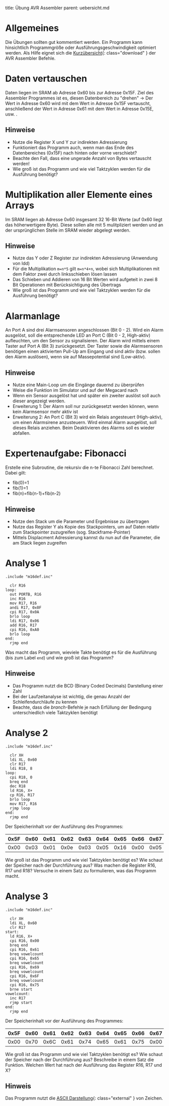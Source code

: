 title: Übung AVR Assembler
parent: uebersicht.md

# Allgemeines
Die Übungen sollten gut kommentiert werden. Ein Programm kann hinsichtlich Programmgröße oder Ausführungsgeschwindigkeit
optimiert werden. Als Hilfe eignet sich die [Kurzübersicht]({filename}avr_assembler_befehle.pdf){: class="download" }
der AVR Assembler Befehle.

# Daten vertauschen
Daten liegen im SRAM ab Adresse 0x60 bis zur Adresse 0x15F. Ziel des Assembler Programmes ist es, diesen Datenbereich zu
"drehen" -> Der Wert in Adresse 0x60 wird mit dem Wert in Adresse 0x15F vertauscht, anschließend der Wert in Adresse
0x61 mit dem Wert in Adresse 0x15E, usw. .

## Hinweise
* Nutze die Register X und Y zur indirekten Adressierung
* Funktioniert das Programm auch, wenn man das Ende des Datenbereiches (0x15F) nach hinten oder vorne verschiebt?
* Beachte den Fall, dass eine ungerade Anzahl von Bytes vertauscht werden!
* Wie groß ist das Programm und wie viel Taktzyklen werden für die Ausführung benötigt?

# Multiplikation aller Elemente eines Arrays
Im SRAM liegen ab Adresse 0x60 insgesamt 32 16-Bit Werte (auf 0x60 liegt das höherwertigere Byte). Diese sollen alle mit
5 mulitpliziert werden und an der ursprünglichen Stelle im SRAM wieder abgelegt werden.

## Hinweise
* Nutze das Y oder Z Register zur indirekten Adressierung (Anwendung von ldd)
* Für die Multiplikation `m=n*5` gilt `m=n*4+n`, wobei sich Multiplikationen mit dem Faktor zwei durch linksschieben lösen lassen
* Das Schieben und Addieren von 16 Bit Werten wird aufgeteit in zwei 8 Bit Operationen mit Berücksichtigung des Übertrags
* Wie groß ist das Programm und wie viel Taktzyklen werden für die Ausführung benötigt?

# Alarmanlage
An Port A sind drei Alarmsensoren angeschlossen (Bit 0 - 2). Wird ein Alarm ausgelöst, soll die entsprechende LED an
Port C (Bit 0 - 2, High-aktiv) aufleuchten, um den Sensor zu signalisieren. Der Alarm wird mittels einem Taster auf
Port A (Bit 3) zurückgesetzt. Der Taster sowie die Alarmsensoren benötigen einen aktivierten Pull-Up am Eingang und sind
aktiv (bzw. sollen den Alarm auslösen), wenn sie auf Massepotential sind (Low-aktiv).

## Hinweise
* Nutze eine Main-Loop um die Eingänge dauernd zu überprüfen
* Weise die Funktion im Simulator und auf der Megacard nach
* Wenn ein Sensor ausgelöst hat und später ein zweiter auslöst soll auch dieser angezeigt werden.
* Erweiterung 1: Der Alarm soll nur zurückgesetzt werden können, wenn kein Alarmsensor mehr aktiv ist
* Erweiterung 2: An Port C (Bit 3) wird ein Relais angesteuert (High-aktiv), um einen Alarmsirene anzusteuern. Wird einmal Alarm ausgelöst, soll dieses Relais anziehen. Beim Deaktivieren des Alarms soll es wieder abfallen.

# Expertenaufgabe: Fibonacci
Erstelle eine Subroutine, die rekursiv die n-te Fibonacci Zahl berechnet. Dabei gilt:

* fib(0)=1
* fib(1)=1
* fib(n)=fib(n-1)+fib(n-2)

## Hinweise
* Nutze den Stack um die Parameter und Ergebnisse zu übertragen
* Nutze das Register Y als Kopie des Stackpointers, um auf Daten relativ zum Stackpointer zuzugreifen (sog. Stackframe-Pointer)
* Mittels Displacment Adressierung kannst du nun auf die Parameter, die am Stack liegen zugreifen

# Analyse 1
    .include "m16def.inc"

      clr R16
    loop:
      out PORTB, R16
      inc R16
      mov R17, R16
      andi R17, 0x0F
      cpi R17, 0x0A
      brlo loop
      ldi R17, 0x06
      add R16, R17
      cpi R16, 0xA0
      brlo loop
    end:
      rjmp end

Was macht das Programm, wieviele Takte benötigt es für die Ausführung (bis zum Label `end`) und wie groß ist das Programm?

## Hinweise
* Das Programm nutzt die BCD (Binary Coded Decimals) Darstellung einer Zahl
* Bei der Laufzeitanalyse ist wichtig, die genau Anzahl der Schleifendurchläufe zu kennen
* Beachte, dass die *branch*-Befehle je nach Erfüllung der Bedingung unterschiedlich viele Taktzyklen benötigt

# Analyse 2
    .include "m16def.inc"

      clr XH
      ldi XL, 0x60
      clr R17
      ldi R18, 8
    loop:
      cpi R18, 0
      breq end
      dec R18
      ld R16, X+
      cp R16, R17
      brlo loop
      mov R17, R16
      rjmp loop
    end:
      rjmp end

Der Speicherinhalt vor der Ausführung des Programmes:

0x5F | 0x60 | 0x61 | 0x62 | 0x63 | 0x64 | 0x65 | 0x66 | 0x67 | 0x68 | 0x69
-|-|-|-|-|-|-|-|-|-|-
0x00 | 0x03 | 0x01 | 0x0e | 0x03 | 0x05 | 0x16 | 0x00 | 0x05 | 0x15 | 0x20

Wie groß ist das Programm und wie viel Taktzyklen benötigt es? Wie schaut der Speicher nach der Durchführung aus?
Was machen die Register R16, R17 und R18? Versuche in einem Satz zu formulieren, was das Programm macht.

# Analyse 3
    .include "m16def.inc"

      clr XH
      ldi XL, 0x60
      clr R17
    start:
      ld R16, X+
      cpi R16, 0x00
      breq end
      cpi R16, 0x61
      breq vowelcount
      cpi R16, 0x65
      breq vowelcount
      cpi R16, 0x69
      breq vowelcount
      cpi R16, 0x6F
      breq vowelcount
      cpi R16, 0x75
      brne start
    vowelcount:
      inc R17
      rjmp start
    end:
      rjmp end

Der Speicherinhalt vor der Ausführung des Programmes:

0x5F | 0x60 | 0x61 | 0x62 | 0x63 | 0x64 | 0x65 | 0x66 | 0x67 | 0x68
-|-|-|-|-|-|-|-|-|-
0x00 | 0x70 | 0x6C | 0x61 | 0x74 | 0x65 | 0x61 | 0x75 | 0x00 | 0xAA

Wie groß ist das Programm und wie viel Taktzyklen benötigt es? Wie schaut der Speicher nach der Durchführung aus?
Beschreibe in einem Satz die Funktion. Welchen Wert hat nach der Ausführung das Register R16, R17 und X?

## Hinweis
Das Programm nutzt die [ASCII Darstellung](https://de.wikipedia.org/wiki/Ascii#ASCII-Tabelle){: class="external" } von Zeichen.  
